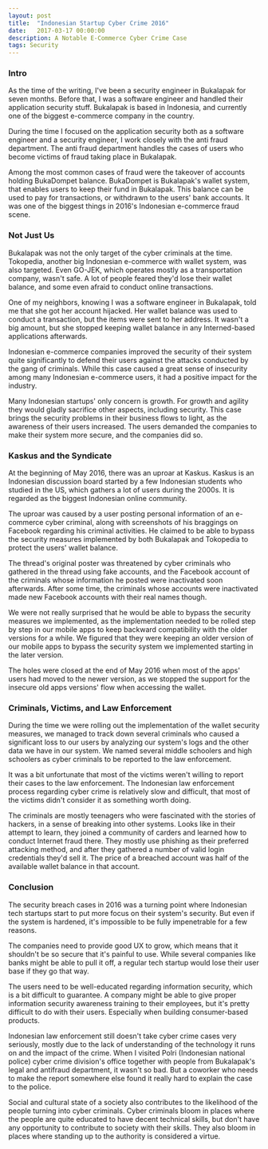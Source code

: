 ```yaml
---
layout: post
title:  "Indonesian Startup Cyber Crime 2016"
date:   2017-03-17 00:00:00
description: A Notable E-Commerce Cyber Crime Case
tags: Security
---
```


### Intro

As the time of the writing, I've been a security engineer in Bukalapak for seven months. Before that, I was a software engineer and handled their application security stuff. Bukalapak is based in Indonesia, and currently one of the biggest e-commerce company in the country.

During the time I focused on the application security both as a software engineer and a security engineer, I work closely with the anti fraud department. The anti fraud department handles the cases of users who become victims of fraud taking place in Bukalapak.

Among the most common cases of fraud were the takeover of accounts holding BukaDompet balance. BukaDompet is Bukalapak's wallet system, that enables users to keep their fund in Bukalapak. This balance can be used to pay for transactions, or withdrawn to the users' bank accounts. It was one of the biggest things in 2016's Indonesian e-commerce fraud scene.

### Not Just Us

Bukalapak was not the only target of the cyber criminals at the time. Tokopedia, another big Indonesian e-commerce with wallet system, was also targeted. Even GO-JEK, which operates mostly as a transportation company, wasn't safe. A lot of people feared they'd lose their wallet balance, and some even afraid to conduct online transactions.

One of my neighbors, knowing I was a software engineer in Bukalapak, told me that she got her account hijacked. Her wallet balance was used to conduct a transaction, but the items were sent to her address. It wasn't a big amount, but she stopped keeping wallet balance in any Interned-based applications afterwards.

Indonesian e-commerce companies improved the security of their system quite significantly to defend their users against the attacks conducted by the gang of criminals. While this case caused a great sense of insecurity among many Indonesian e-commerce users, it had a positive impact for the industry.

Many Indonesian startups' only concern is growth. For growth and agility they would gladly sacrifice other aspects, including security. This case brings the security problems in their business flows to light, as the awareness of their users increased. The users demanded the companies to make their system more secure, and the companies did so.

### Kaskus and the Syndicate

At the beginning of May 2016, there was an uproar at Kaskus. Kaskus is an Indonesian discussion board started by a few Indonesian students who studied in the US, which gathers a lot of users during the 2000s. It is regarded as the biggest Indonesian online community.

The uproar was caused by a user posting personal information of an e-commerce cyber criminal, along with screenshots of his braggings on Facebook regarding his criminal activities. He claimed to be able to bypass the security measures implemented by both Bukalapak and Tokopedia to protect the users' wallet balance.

The thread's original poster was threatened by cyber criminals who gathered in the thread using fake accounts, and the Facebook account of the criminals whose information he posted were inactivated soon afterwards. After some time, the criminals whose accounts were inactivated made new Facebook accounts with their real names though.

We were not really surprised that he would be able to bypass the security measures we implemented, as the implementation needed to be rolled step by step in our mobile apps to keep backward compatibility with the older versions for a while. We figured that they were keeping an older version of our mobile apps to bypass the security system we implemented starting in the later version.

The holes were closed at the end of May 2016 when most of the apps' users had moved to the newer version, as we stopped the support for the insecure old apps versions' flow when accessing the wallet.

### Criminals, Victims, and Law Enforcement

During the time we were rolling out the implementation of the wallet security measures, we managed to track down several criminals who caused a significant loss to our users by analyzing our system's logs and the other data we have in our system. We named several middle schoolers and high schoolers as cyber criminals to be reported to the law enforcement.

It was a bit unfortunate that most of the victims weren't willing to report their cases to the law enforcement. The Indonesian law enforcement process regarding cyber crime is relatively slow and difficult, that most of the victims didn't consider it as something worth doing.

The criminals are mostly teenagers who were fascinated with the stories of hackers, in a sense of breaking into other systems. Looks like in their attempt to learn, they joined a community of carders and learned how to conduct Internet fraud there. They mostly use phishing as their preferred attacking method, and after they gathered a number of valid login credentials they'd sell it. The price of a breached account was half of the available wallet balance in that account.

### Conclusion

The security breach cases in 2016 was a turning point where Indonesian tech startups start to put more focus on their system's security. But even if the system is hardened, it's impossible to be fully impenetrable for a few reasons.

The companies need to provide good UX to grow, which means that it shouldn't be so secure that it's painful to use. While several companies like banks might be able to pull it off, a regular tech startup would lose their user base if they go that way.

The users need to be well-educated regarding information security, which is a bit difficult to guarantee. A company might be able to give proper information security awareness training to their employees, but it's pretty difficult to do with their users. Especially when building consumer-based products.

Indonesian law enforcement still doesn't take cyber crime cases very seriously, mostly due to the lack of understanding of the technology it runs on and the impact of the crime. When I visited Polri (Indonesian national police) cyber crime division's office together with people from Bukalapak's legal and antifraud department, it wasn't so bad. But a coworker who needs to make the report somewhere else found it really hard to explain the case to the police.

Social and cultural state of a society also contributes to the likelihood of the people turning into cyber criminals. Cyber criminals bloom in places where the people are quite educated to have decent technical skills, but don't have any opportunity to contribute to society with their skills. They also bloom in places where standing up to the authority is considered a virtue.